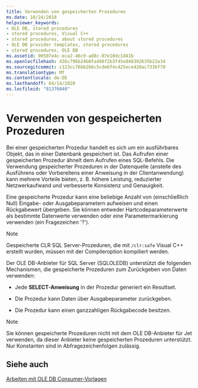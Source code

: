 ```yaml
---
title: Verwenden von gespeicherten Prozeduren
ms.date: 10/24/2018
helpviewer_keywords:
- OLE DB, stored procedures
- stored procedures, Visual C++
- stored procedures, about stored procedures
- OLE DB provider templates, stored procedures
- stored procedures, OLE DB
ms.assetid: 90507e4c-eca2-46c9-ad8c-07e10dc1d41b
ms.openlocfilehash: 436c796b24b0fa498f2b3f45e848392635b22a34
ms.sourcegitcommit: c123cc76bb2b6c5cde6f4c425ece420ac733bf70
ms.translationtype: MT
ms.contentlocale: de-DE
ms.lasthandoff: 04/14/2020
ms.locfileid: "81376040"
---
```

# <a name="using-stored-procedures"></a>Verwenden von gespeicherten Prozeduren

Bei einer gespeicherten Prozedur handelt es sich um ein ausführbares Objekt, das in einer Datenbank gespeichert ist. Das Aufrufen einer gespeicherten Prozedur ähnelt dem Aufrufen eines SQL-Befehls. Die Verwendung gespeicherter Prozeduren in der Datenquelle (anstelle des Ausführens oder Vorbereitens einer Anweisung in der Clientanwendung) kann mehrere Vorteile bieten, z. B. höhere Leistung, reduzierter Netzwerkaufwand und verbesserte Konsistenz und Genauigkeit.

Eine gespeicherte Prozedur kann eine beliebige Anzahl von (einschließlich Null) Eingabe- oder Ausgabeparametern aufweisen und einen Rückgabewert übergeben. Sie können entweder Hartcodeparameterwerte als bestimmte Datenwerte verwenden oder eine Parametermarkierung verwenden (ein Fragezeichen '?').

> [!NOTE]
> Gespeicherte CLR SQL Server-Prozeduren, die mit `/clr:safe` Visual C++ erstellt wurden, müssen mit der Compileroption kompiliert werden.

Der OLE DB-Anbieter für SQL Server (SQLOLEDB) unterstützt die folgenden Mechanismen, die gespeicherte Prozeduren zum Zurückgeben von Daten verwenden:

- Jede **SELECT-Anweisung** in der Prozedur generiert ein Resultset.

- Die Prozedur kann Daten über Ausgabeparameter zurückgeben.

- Die Prozedur kann einen ganzzahligen Rückgabecode besitzen.

> [!NOTE]
> Sie können gespeicherte Prozeduren nicht mit dem OLE DB-Anbieter für Jet verwenden, da dieser Anbieter keine gespeicherten Prozeduren unterstützt. Nur Konstanten sind in Abfragezeichenfolgen zulässig.

## <a name="see-also"></a>Siehe auch

[Arbeiten mit OLE DB Consumer-Vorlagen](../../data/oledb/working-with-ole-db-consumer-templates.md)
